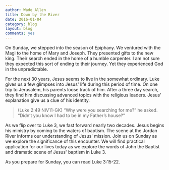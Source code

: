 ```yaml
---
author: Wade Allen
title: Down by the River
date: 2016-01-04
category: blog
layout: blog
comments: yes
---
```

 
On Sunday, we stepped into the season of Epiphany. We ventured with the Magi to the home of Mary and Joseph. They presented gifts to the new king. Their search ended in the home of a humble carpenter. I am not sure they expected this sort of ending to their journey. Yet they experienced God in the unpredictable. 

For the next 30 years, Jesus seems to live in the somewhat ordinary. Luke gives us a few glimpses into Jesus' life during this period of time. On one trip to Jerusalem, his parents loose track of him. After a three day search, they find him discussing advanced topics with the religious leaders. Jesus' explanation give us a clue of his identity.

>(Luke 2:49 NIV11-GK) “Why were you searching for me?” he asked. “Didn’t you know I had to be in my Father’s house?”

As we flip over to Luke 3, we fast forward nearly two decades. Jesus begins his ministry by coming to the waters of baptism. The scene at the Jordan River informs our understanding of Jesus' mission. Join us on Sunday as we explore the significance of this encounter. We will find practical application for our lives today as we explore the words of John the Baptist and dramatic scene of Jesus' baptism in Luke 3.

As you prepare for Sunday, you can read Luke 3:15-22.


